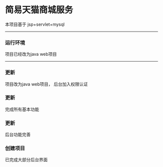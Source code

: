 # 简易天猫商城服务
本项目基于 jsp+servlet+mysql
***
### 运行环境
项目已经改为java web项目

***
### 更新
项目改为java web项目， 后台加入权限认证
### 更新
完成所有基本功能

### 更新
后台功能完善

### 创建项目
已完成大部分后台界面
